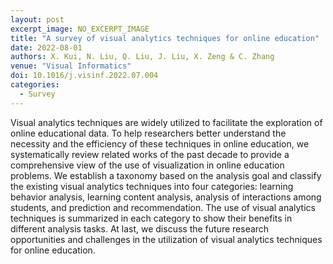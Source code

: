 ```yaml
---
layout: post
excerpt_image: NO_EXCERPT_IMAGE
title: "A survey of visual analytics techniques for online education"
date: 2022-08-01
authors: X. Kui, N. Liu, Q. Liu, J. Liu, X. Zeng & C. Zhang
venue: "Visual Informatics"
doi: 10.1016/j.visinf.2022.07.004
categories:
  - Survey
---
```

Visual analytics techniques are widely utilized to facilitate the exploration of online educational data. To help researchers better understand the necessity and the efficiency of these techniques in online education, we systematically review related works of the past decade to provide a comprehensive view of the use of visualization in online education problems. We establish a taxonomy based on the analysis goal and classify the existing visual analytics techniques into four categories: learning behavior analysis, learning content analysis, analysis of interactions among students, and prediction and recommendation. The use of visual analytics techniques is summarized in each category to show their benefits in different analysis tasks. At last, we discuss the future research opportunities and challenges in the utilization of visual analytics techniques for online education.
